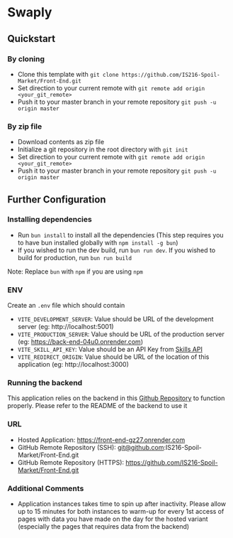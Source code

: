 # Swaply

## Quickstart

### By cloning

- Clone this template with `git clone https://github.com/IS216-Spoil-Market/Front-End.git`
- Set direction to your current remote with `git remote add origin <your_git_remote>`
- Push it to your master branch in your remote repository `git push -u origin master`

### By zip file

- Download contents as zip file
- Initialize a git repository in the root directory with `git init`
- Set direction to your current remote with `git remote add origin <your_git_remote>`
- Push it to your master branch in your remote repository `git push -u origin master`

## Further Configuration

### Installing dependencies

- Run `bun install` to install all the dependencies (This step requires you to have bun installed globally with `npm install -g bun`)
- If you wished to run the dev build, run `bun run dev`. If you wished to build for production, run `bun run build` 

Note: Replace `bun` with `npm` if you are using `npm`

### ENV

Create an `.env` file which should contain
- `VITE_DEVELOPMENT_SERVER`: Value should be URL of the development server (eg: http://localhost:5001)
- `VITE_PRODUCTION_SERVER`: Value should be URL of the production server (eg: https://back-end-04u0.onrender.com)
- `VITE_SKILL_API_KEY`: Value should be an API Key from [Skills API](https://apilayer.com/marketplace/skills-api)
- `VITE_REDIRECT_ORIGIN`: Value should be URL of the location of this application (eg: http://localhost:3000)


### Running the backend

This application relies on the backend in this [Github Repository](https://github.com/IS216-Spoil-Market/Back-End) to function properly. Please refer to the README of the backend to use it

### URL

- Hosted Application: https://front-end-gz27.onrender.com
- GitHub Remote Repository (SSH): git@github.com:IS216-Spoil-Market/Front-End.git
- GitHub Remote Repository (HTTPS): https://github.com/IS216-Spoil-Market/Front-End.git

### Additional Comments

- Application instances takes time to spin up after inactivity. Please allow up to 15 minutes for both instances to warm-up for every 1st access of pages with data you have made on the day for the hosted variant (especially the pages that requires data from the backend)